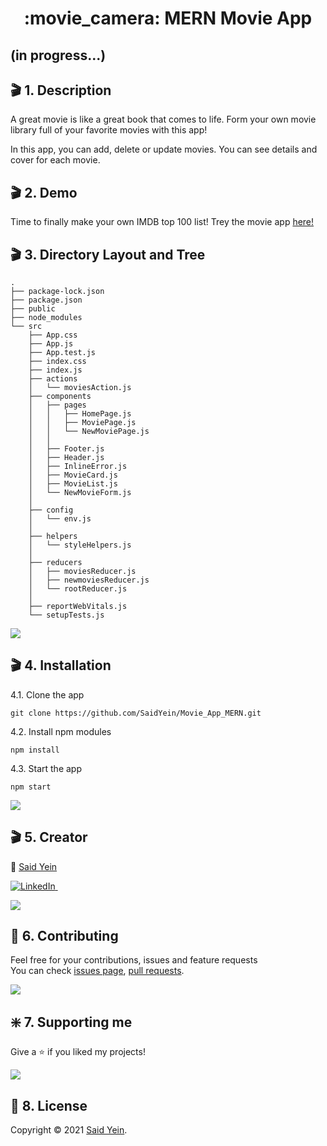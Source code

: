 <h1 align="center" id="top">:movie_camera: MERN Movie App </h1><h2>(in progress...)</h2>

## :clapper: 1. Description

A great movie is like a great book that comes to life. Form your own movie library full of your favorite movies with this app!

In this app, you can add, delete or update movies. You can see details and cover for each movie. 

## :clapper: 2. Demo

Time to finally make your own IMDB top 100 list! Trey the movie app [here!](https://amazing-noether-00d947.netlify.app/)


## :clapper: 3. Directory Layout and Tree

```
.
├── package-lock.json
├── package.json
├── public
├── node_modules
└── src
    ├── App.css
    ├── App.js
    ├── App.test.js
    ├── index.css
    ├── index.js
    ├── actions
    │   └── moviesAction.js
    ├── components
    │   ├── pages
    │   │   ├── HomePage.js
    │   │   ├── MoviePage.js
    │   │   └── NewMoviePage.js
    │   │   
    │   ├── Footer.js
    │   ├── Header.js
    │   ├── InlineError.js
    │   ├── MovieCard.js
    │   ├── MovieList.js
    │   └── NewMovieForm.js
    │   
    ├── config
    │   └── env.js
    │
    ├── helpers
    │   └── styleHelpers.js
    │       
    ├── reducers
    │   ├── moviesReducer.js
    │   ├── newmoviesReducer.js
    │   └── rootReducer.js
    │
    ├── reportWebVitals.js
    └── setupTests.js
```

[![](https://img.shields.io/badge/back%20to%20top-%E2%86%A9-blue)](#top)

## :clapper: 4. Installation

4.1. Clone the app

```
git clone https://github.com/SaidYein/Movie_App_MERN.git
```

4.2. Install npm modules

```
npm install
```

4.3. Start the app

```
npm start
```

[![](https://img.shields.io/badge/back%20to%20top-%E2%86%A9-blue)](#top)

## :clapper: 5. Creator

:small_red_triangle_down: [Said Yein](https://github.com/caglar-kaya)

[![LinkedIn](https://img.shields.io/badge/linkedin-%230077B5.svg?style=for-the-badge&logo=linkedin&logoColor=white) ](https://www.linkedin.com/in/said-yein-263207b0/)
&nbsp;

[![](https://img.shields.io/badge/back%20to%20top-%E2%86%A9-blue)](#top)

## 🤝 6. Contributing

Feel free for your contributions, issues and feature requests <br>
You can check [issues page](https://github.com/SaidYein/Movie_App_MERN/issues), [pull requests](https://github.com/SaidYein/Movie_App_MERN/pulls).

[![](https://img.shields.io/badge/back%20to%20top-%E2%86%A9-blue)](#top)

## :sparkle: 7. Supporting me

Give a ⭐️ if you liked my projects!

[![](https://img.shields.io/badge/back%20to%20top-%E2%86%A9-blue)](#top)

## 📝 8. License

Copyright © 2021 [Said Yein](https://github.com/SaidYein).

